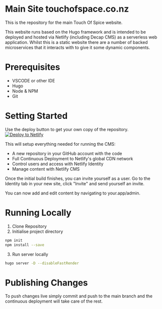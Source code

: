 # Main Site touchofspace.co.nz

This is the repository for the main Touch Of Spice website.

This website runs based on the Hugo framework and is intended to be deployed and hosted via Netlify (including Decap CMS) as a serverless web application. Whilst this is a static website there are a number of backed microservices that it interacts with to give it some dynamic components.

# Prerequisites
- VSCODE or other IDE
- Hugo
- Node & NPM
- Git

# Setting Started
Use the deploy button to get your own copy of the repository.
[![Deploy to Netlify](https://www.netlify.com/img/deploy/button.svg)](https://app.netlify.com/start/deploy?repository=https://github.com/Art-Science-NZ/touchofspice.co.nz&stack=cms)

This will setup everything needed for running the CMS:

* A new repository in your GitHub account with the code
* Full Continuous Deployment to Netlify's global CDN network
* Control users and access with Netlify Identity
* Manage content with Netlify CMS

Once the initial build finishes, you can invite yourself as a user. Go to the Identity tab in your new site, click "Invite" and send yourself an invite.

You can now add and edit content by navigating to your.app/admin.

# Running Locally
1. Clone Repository
2. Initialise project directory
```bash
npm init
npm install --save
```
3. Run server locally
```bash
hugo server -D --disableFastRender
```

# Publishing Changes
To push changes live simply commit and push to the main branch and the continuous deployment will take care of the rest.
